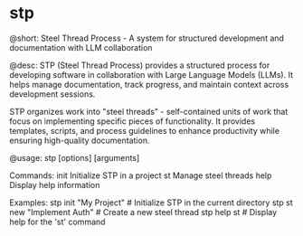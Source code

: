# stp

@short:
Steel Thread Process - A system for structured development and documentation with LLM collaboration

@desc:
STP (Steel Thread Process) provides a structured process for developing software
in collaboration with Large Language Models (LLMs). It helps manage documentation,
track progress, and maintain context across development sessions.

STP organizes work into "steel threads" - self-contained units of work that
focus on implementing specific pieces of functionality. It provides templates,
scripts, and process guidelines to enhance productivity while ensuring
high-quality documentation.

@usage:
stp <command> [options] [arguments]

Commands:
  init    Initialize STP in a project
  st      Manage steel threads
  help    Display help information

Examples:
  stp init "My Project"         # Initialize STP in the current directory
  stp st new "Implement Auth"   # Create a new steel thread
  stp help st                   # Display help for the 'st' command
